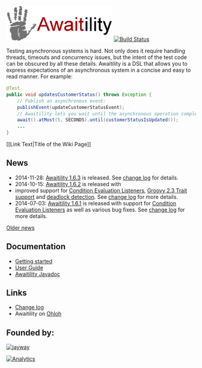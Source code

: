 ![Awaitility](resources/Awaitility_logo_red_small.png) 
[![Build Status](https://travis-ci.org/jayway/awaitility.svg)](https://travis-ci.org/jayway/awaitility)

Testing asynchronous systems is hard. Not only does it require handling threads, timeouts and concurrency issues, but the intent of the test code can be obscured by all these details. Awaitility is a DSL that allows you to express expectations of an asynchronous system in a concise and easy to read manner. For example:

```java
@Test
public void updatesCustomerStatus() throws Exception {
    // Publish an asynchronous event:
    publishEvent(updateCustomerStatusEvent);
    // Awaitility lets you wait until the asynchronous operation completes:
    await().atMost(5, SECONDS).until(customerStatusIsUpdated());
    ...
}
```


[[Link Text|Title of the Wiki Page]]

## News
 * 2014-11-28: [Awaitility 1.6.3](http://dl.bintray.com/johanhaleby/generic/awaitility-1.6.3.zip) is released. See [change log](http://github.com/jayway/awaitility/raw/master/changelog.txt) for details. 
 * 2014-10-15: [Awaitility 1.6.2](http://dl.bintray.com/johanhaleby/generic/awaitility-1.6.2.zip) is released with
 * improved support for [Condition Evaluation Listeners](https://github.com/jayway/awaitility/wiki/Usage#condition-evaluation-listener), [Groovy 2.3 Trait support](https://github.com/jayway/awaitility/wiki/Groovy#groovy-23-and-above) and [deadlock detection](https://github.com/jayway/awaitility/wiki/Usage#deadlock-detection). See [change log](http://github.com/jayway/awaitility/raw/master/changelog.txt) for more details.
 * 2014-07-03: [Awaitility 1.6.1](http://dl.bintray.com/johanhaleby/generic/awaitility-1.6.1.zip) is released with support for [Condition Evaluation Listeners](https://github.com/jayway/awaitility/wiki/Usage#condition-evaluation-listener) as well as various bug fixes. See [change log](http://github.com/jayway/awaitility/raw/master/changelog.txt) for more details.

[Older news](https://github.com/jayway/awaitility/wiki/OldNews)

## Documentation

* [Getting started](https://github.com/jayway/awaitility/wiki/Getting_started)
* [User Guide](https://github.com/jayway/awaitility/wiki/Usage)
* [Awaitility Javadoc](http://www.javadoc.io/doc/com.jayway.awaitility/awaitility/1.6.3)

## Links
* [Change log](https://github.com/jayway/awaitility/raw/master/changelog.txt)
* Awaitility on [Ohloh](https://www.ohloh.net/p/awaitility)

## Founded by:

[![jayway](http://www.arctiquator.com/oppenkallkod/assets/images/jayway_logo.png)](http://www.jayway.com)

[![Analytics](https://ga-beacon.appspot.com/UA-17489061-2/jayway/awaitility)](https://github.com/jayway/awaitility)
